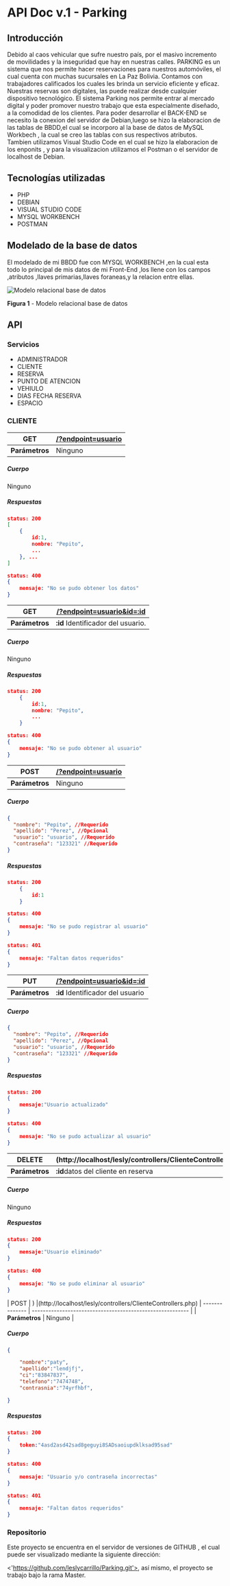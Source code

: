 # API Doc v.1 - Parking

## Introducción

Debido al caos vehicular que sufre nuestro país, por el masivo incremento de movilidades y la inseguridad que hay en nuestras calles.
PARKING es un sistema que nos permite hacer reservaciones para nuestros automóviles, el cual cuenta con muchas sucursales en La Paz Bolivia.
Contamos con trabajadores calificados los cuales les brinda un servicio eficiente y eficaz.
Nuestras reservas son digitales, las puede realizar desde cualquier dispositivo
tecnológico.
El sistema Parking nos permite entrar al mercado digital y poder promover nuestro trabajo que esta especialmente diseñado, a la comodidad de los clientes.
Para poder desarrollar el BACK-END se necesito la conexion del servidor de Debian,luego se hizo la elaboracion de las tablas de BBDD,el cual se incorporo al la base de datos de MySQL Workbech , la cual se creo las tablas con sus respectivos atributos.
Tambien utilizamos Visual Studio Code en el cual se hizo la elaboracion de los enponits , y para la visualizacion utilizamos el Postman o el servidor de localhost de Debian. 
## Tecnologías utilizadas

- PHP
- DEBIAN
- VISUAL STUDIO CODE
- MYSQL WORKBENCH
- POSTMAN

## Modelado de la base de datos

El modelado de mi BBDD fue con MYSQL WORKBENCH ,en la cual esta todo lo principal de mis datos de mi Front-End ,los llene con los campos ,atributos ,llaves primarias,llaves foraneas,y la relacion entre ellas. 

![Modelo relacional base de datos](BBDD.png)


**Figura 1** - Modelo relacional base de datos

## API

### Servicios

- ADMINISTRADOR
- CLIENTE
- RESERVA
- PUNTO DE ATENCION
- VEHIULO
- DIAS FECHA RESERVA
- ESPACIO

### CLIENTE

| GET            | [/?endpoint=usuario](https://localhost/api/?endpoint=usuario) |
| -------------- | ------------------------------------------------------------- |
| **Parámetros** | Ninguno                                                       |

##### Cuerpo

Ninguno

##### Respuestas

```json
status: 200
[
    {
        id:1,
        nombre: "Pepito",
        ...
    }, ...
]
```

```json
status: 400
{
    mensaje: "No se pudo obtener los datos"
}
```

| GET            | [/?endpoint=usuario&id=:id](https://localhost/api/?endpoint=usuario&id=:id) |
| -------------- | --------------------------------------------------------------------------- |
| **Parámetros** | **:id** Identificador del usuario.                                          |

##### Cuerpo

Ninguno

##### Respuestas

```json
status: 200
    {
        id:1,
        nombre: "Pepito",
        ...
    }
```

```json
status: 400
{
    mensaje: "No se pudo obtener al usuario"
}
```

| POST           | [/?endpoint=usuario](https://localhost/api/?endpoint=usuario) |
| -------------- | ------------------------------------------------------------- |
| **Parámetros** | Ninguno                                                       |

##### Cuerpo

```json
{
  "nombre": "Pepito", //Requerido
  "apellido": "Perez", //Opcional
  "usuario": "usuario", //Requerido
  "contraseña": "123321" //Requerido
}
```

##### Respuestas

```json
status: 200
    {
        id:1
    }
```

```json
status: 400
{
    mensaje: "No se pudo registrar al usuario"
}
```

```json
status: 401
{
    mensaje: "Faltan datos requeridos"
}
```

| PUT            | [/?endpoint=usuario&id=:id](https://localhost/api/?endpoint=usuario&id=:id) |
| -------------- | --------------------------------------------------------------------------- |
| **Parámetros** | **:id** Identificador del usuario                                           |

##### Cuerpo

```json
{
  "nombre": "Pepito", //Requerido
  "apellido": "Perez", //Opcional
  "usuario": "usuario", //Requerido
  "contraseña": "123321" //Requerido
}
```

##### Respuestas

```json
status: 200
{
    mensaje:"Usuario actualizado"
}
```

```json
status: 400
{
    mensaje: "No se pudo actualizar al usuario"
}
```

| DELETE         | (http://localhost/lesly/controllers/ClienteControllers.php)
| -------------- | --------------------------------------------------------------------------- |
| **Parámetros** | **:id**datos del cliente en reserva                                            |

##### Cuerpo

Ninguno

##### Respuestas

```json
status: 200
{
    mensaje:"Usuario eliminado"
}
```

```json
status: 400
{
    mensaje: "No se pudo eliminar al usuario"
}
```

| POST           | ) |(http://localhost/lesly/controllers/ClienteControllers.php)
| -------------- | --------------------------------------------------------- |
| **Parámetros** | Ninguno                                                   |

##### Cuerpo

```json
{

    "nombre":"paty",
    "apellido":"lendjfj",
    "ci":"83847837",
    "telefono":"7474748",
    "contrasnia":"74yrfhbf",

}
```

##### Respuestas

```json
status: 200
{
    token:"4asd2asd42sad8geguyi8SADsaoiupdklksad95sad"
}
```

```json
status: 400
{
    mensaje: "Usuario y/o contraseña incorrectas"
}
```

```json
status: 401
{
    mensaje: "Faltan datos requeridos"
}
```

### Repositorio

Este proyecto se encuentra en el servidor de versiones de GITHUB , el cual
puede ser visualizado mediante la siguiente dirección:

<'https://github.com/leslycarrillo/Parking.git'>, así mismo, el proyecto se trabajo bajo la
rama Master.
